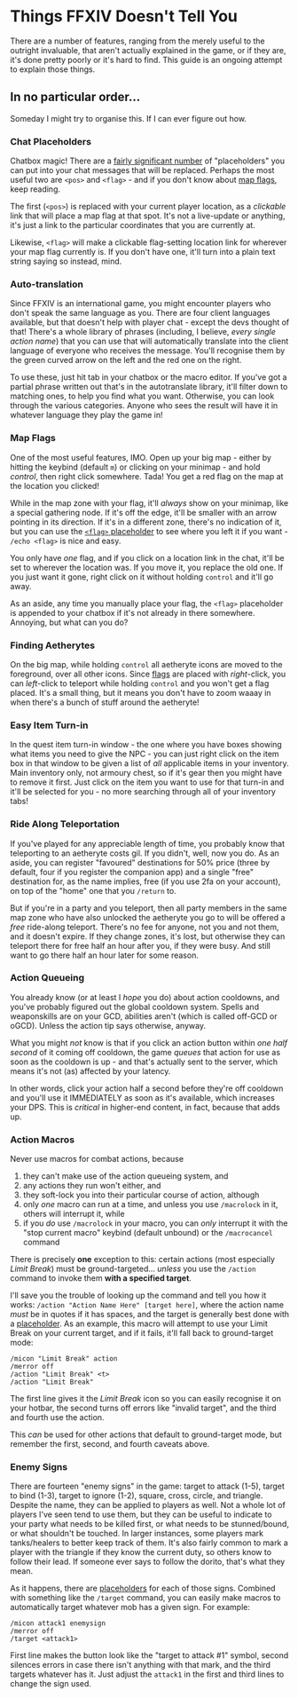 # Things FFXIV Doesn't Tell You

There are a number of features, ranging from the merely useful to the outright invaluable, that aren't actually explained in the game, or if they are, it's done pretty poorly or it's hard to find. This guide is an ongoing attempt to explain those things.

## In no particular order...

Someday I might try to organise this. If I can ever figure out how.

### Chat Placeholders

Chatbox magic! There are a [fairly significant number](https://na.finalfantasyxiv.com/lodestone/playguide/db/text_command/placeholder/) of "placeholders" you can put into your chat messages that will be replaced. Perhaps the most useful two are `<pos>` and `<flag>` - and if you don't know about [map flags](#map-flags), keep reading.

The first (`<pos>`) is replaced with your current player location, as a _clickable_ link that will place a map flag at that spot. It's not a live-update or anything, it's just a link to the particular coordinates that you are currently at.

Likewise, `<flag>` will make a clickable flag-setting location link for wherever your map flag currently is. If you don't have one, it'll turn into a plain text string saying so instead, mind.

### Auto-translation

Since FFXIV is an international game, you might encounter players who don't speak the same language as you. There are four client languages available, but that doesn't help with player chat - except the devs thought of that! There's a whole library of phrases (including, I believe, _every single action name_) that you can use that will automatically translate into the client language of everyone who receives the message. You'll recognise them by the green curved arrow on the left and the red one on the right.

To use these, just hit tab in your chatbox or the macro editor. If you've got a partial phrase written out that's in the autotranslate library, it'll filter down to matching ones, to help you find what you want. Otherwise, you can look through the various categories. Anyone who sees the result will have it in whatever language they play the game in!

### Map Flags

One of the most useful features, IMO. Open up your big map - either by hitting the keybind (default `m`) or clicking on your minimap - and hold _control_, then right click somewhere. Tada! You get a red flag on the map at the location you clicked!

While in the map zone with your flag, it'll _always_ show on your minimap, like a special gathering node. If it's off the edge, it'll be smaller with an arrow pointing in its direction. If it's in a different zone, there's no indication of it, but you can use the [`<flag>` placeholder](#chat-placeholders) to see where you left it if you want - `/echo <flag>` is nice and easy.

You only have _one_ flag, and if you click on a location link in the chat, it'll be set to wherever the location was. If you move it, you replace the old one. If you just want it gone, right click on it without holding `control` and it'll go away.

As an aside, any time you manually place your flag, the `<flag>` placeholder is appended to your chatbox if it's not already in there somewhere. Annoying, but what can you do?

### Finding Aetherytes

On the big map, while holding `control` all aetheryte icons are moved to the foreground, over all other icons. Since [flags](#map-flags) are placed with _right_-click, you can _left_-click to teleport while holding `control` and you won't get a flag placed. It's a small thing, but it means you don't have to zoom waaay in when there's a bunch of stuff around the aetheryte!

### Easy Item Turn-in

In the quest item turn-in window - the one where you have boxes showing what items you need to give the NPC - you can just right click on the item box in that window to be given a list of _all_ applicable items in your inventory. Main inventory only, not armoury chest, so if it's gear then you might have to remove it first. Just click on the item you want to use for that turn-in and it'll be selected for you - no more searching through all of your inventory tabs!

### Ride Along Teleportation

If you've played for any appreciable length of time, you probably know that teleporting to an aetheryte costs gil. If you didn't, well, now you do. As an aside, you can register "favoured" destinations for 50% price (three by default, four if you register the companion app) and a single "free" destination for, as the name implies, free (if you use 2fa on your account), on top of the "home" one that you `/return` to.

But if you're in a party and you teleport, then all party members in the same map zone who have also unlocked the aetheryte you go to will be offered a _free_ ride-along teleport. There's no fee for anyone, not you and not them, and it doesn't expire. If they change zones, it's lost, but otherwise they can teleport there for free half an hour after you, if they were busy. And still want to go there half an hour later for some reason.

### Action Queueing

You already know (or at least I _hope_ you do) about action cooldowns, and you've probably figured out the global cooldown system. Spells and weaponskills are on your GCD, abilities aren't (which is called off-GCD or oGCD). Unless the action tip says otherwise, anyway.

What you might _not_ know is that if you click an action button within _one half second_ of it coming off cooldown, the game _queues_ that action for use as soon as the cooldown is up - and that's actually sent to the server, which means it's not (as) affected by your latency.

In other words, click your action half a second before they're off cooldown and you'll use it IMMEDIATELY as soon as it's available, which increases your DPS. This is _critical_ in higher-end content, in fact, because that adds up.

### Action Macros

Never use macros for combat actions, because

1. they can't make use of the action queueing system, and
2. any actions they run won't either, and
3. they soft-lock you into their particular course of action, although
4. only _one_ macro can run at a time, and unless you use `/macrolock` in it, others will interrupt it, while
5. if you _do_ use `/macrolock` in your macro, you can _only_ interrupt it with the "stop current macro" keybind (default unbound) or the `/macrocancel` command

There is precisely **one** exception to this: certain actions (most especially _Limit Break_) must be ground-targeted... _unless_ you use the `/action` command to invoke them **with a specified target**.

I'll save you the trouble of looking up the command and tell you how it works: `/action "Action Name Here" [target here]`, where the action name _must_ be in quotes if it has spaces, and the target is generally best done with a [placeholder](#chat-placeholders). As an example, this macro will attempt to use your Limit Break on your current target, and if it fails, it'll fall back to ground-target mode:

```
/micon "Limit Break" action
/merror off
/action "Limit Break" <t>
/action "Limit Break"
```

The first line gives it the _Limit Break_ icon so you can easily recognise it on your hotbar, the second turns off errors like "invalid target", and the third and fourth use the action.

This _can_ be used for other actions that default to ground-target mode, but remember the first, second, and fourth caveats above.

### Enemy Signs

There are fourteen "enemy signs" in the game: target to attack (1-5), target to bind (1-3), target to ignore (1-2), square, cross, circle, and triangle. Despite the name, they can be applied to players as well. Not a whole lot of players I've seen tend to use them, but they can be useful to indicate to your party what needs to be killed first, or what needs to be stunned/bound, or what shouldn't be touched. In larger instances, some players mark tanks/healers to better keep track of them. It's also fairly common to mark a player with the triangle if they know the current duty, so others know to follow their lead. If someone ever says to follow the dorito, that's what they mean.

As it happens, there are [placeholders](#chat-placeholders) for each of those signs. Combined with something like the `/target` command, you can easily make macros to automatically target whatever mob has a given sign. For example:

```
/micon attack1 enemysign
/merror off
/target <attack1>
```

First line makes the button look like the "target to attack #1" symbol, second silences errors in case there isn't anything with that mark, and the third targets whatever has it. Just adjust the `attack1` in the first and third lines to change the sign used.

